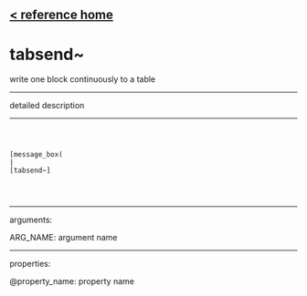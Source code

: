[< reference home](ceammc_lib.html)
---

# tabsend~


write one block continuously to a table

---

detailed description
<br>


---


```



[message_box(                                 
|
[tabsend~]


            
```

---
arguments:

ARG_NAME: argument name<br>

---
properties:

@property_name: property name<br>

